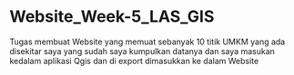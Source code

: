 # Website_Week-5_LAS_GIS
Tugas membuat Website yang memuat sebanyak 10 titik UMKM yang ada disekitar saya yang sudah saya kumpulkan datanya dan saya masukan kedalam aplikasi Qgis dan di export dimasukkan ke dalam Website
